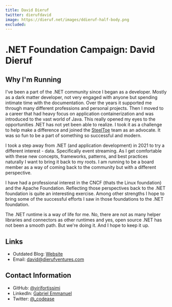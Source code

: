 ```yaml
---
title: David Dieruf
twitter: dierufdavid
image: https://dieruf.net/images/ddieruf-half-body.png
excluded: 
---
```


# .NET Foundation Campaign: David Dieruf

## Why I'm Running

I've been a part of the .NET community since I began as a developer. Mostly as a dark matter developer, not very engaged with anyone but spending intimate time with the documentation. Over the years it supported me through many different professions and personal projects. Then I moved to a career that had heavy focus on application containerization and was introduced to the vast world of Java. This really opened my eyes to the opportunities .NET has not yet been able to realize. I took it as a challenge to help make a difference and joined the [SteelToe](https://steeltoe.io) team as an advocate. It was so fun to be a part of something so successful and modern.

I took a step away from .NET (and application development) in 2021 to try a different interest - data. Specifically event streaming. As I get  comfortable with these new concepts, frameworks, patterns, and best practices naturally I want to bring it back to my roots. I am running to be a board member as a way of coming back to the community but with a different perspective.

I have had a professional interest in the CNCF (thats the Linux foundation) and the Apache Foundation. Reflecting those perspectives back to the .NET foundation is quite an interesting exercise. Among other strengths I hope to bring some of the successful efforts I saw in those foundations to the .NET foundation.

The .NET runtime is a way of life for me. No, there are not as many helper libraries and connectors as other runtimes and yes, open source .NET has not been a smooth path. But we're doing it. And I hope to keep it up.

## Links

* Outdated Blog: [Website](https://dieruf.net)
* Email: [david@dierufventures.com](mailto:david@dierufventures.com)

## Contact Information

* GitHub: [@virifortissimi](https://github.com/ddieruf)
* LinkedIn: [Gabriel Emmanuel](https://www.linkedin.com/in/ddieruf/)
* Twitter: [@_codease](https://twitter.com/dierufdavid)
